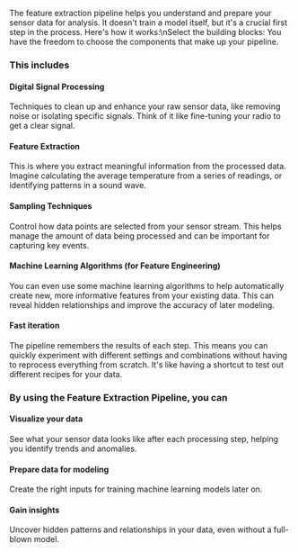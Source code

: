 The feature extraction pipeline helps you understand and prepare your sensor data for analysis. It doesn't train a model itself, but it's a crucial first step in the process. Here's how it works:\nSelect the building blocks: You have the freedom to choose the components that make up your pipeline.

### This includes

#### Digital Signal Processing

Techniques to clean up and enhance your raw sensor data, like removing noise or isolating specific signals. Think of it like fine-tuning your radio to get a clear signal.

#### Feature Extraction

This is where you extract meaningful information from the processed data. Imagine calculating the average temperature from a series of readings, or identifying patterns in a sound wave.

#### Sampling Techniques

Control how data points are selected from your sensor stream. This helps manage the amount of data being processed and can be important for capturing key events.

#### Machine Learning Algorithms (for Feature Engineering)

You can even use some machine learning algorithms to help automatically create new, more informative features from your existing data. This can reveal hidden relationships and improve the accuracy of later modeling.

#### Fast iteration

The pipeline remembers the results of each step. This means you can quickly experiment with different settings and combinations without having to reprocess everything from scratch. It's like having a shortcut to test out different recipes for your data.

### By using the Feature Extraction Pipeline, you can

#### Visualize your data

See what your sensor data looks like after each processing step, helping you identify trends and anomalies.

#### Prepare data for modeling

Create the right inputs for training machine learning models later on.

#### Gain insights

Uncover hidden patterns and relationships in your data, even without a full-blown model.
